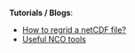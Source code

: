 **Tutorials / Blogs**:
- [How to regrid a netCDF file?](https://sharma-bharat.github.io/tutorials/regrid.html)
- [Useful NCO tools](https://sharma-bharat.github.io/tutorials/nco_tools.html)